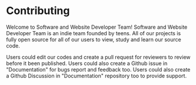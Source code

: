 # Contributing 
Welcome to Software and Website Developer Team! Software and Website Developer Team is an indie team founded by teens. All of our projects is fully open source for all of our users to view, study and learn our source code.

Users could edit our codes and create a pull request for reviewers to review before it been published. Users could also create a Github issue in "Documentation" for bugs report and feedback too. Users could also create a Github Discussion in "Documentation" repository too to provide support. 